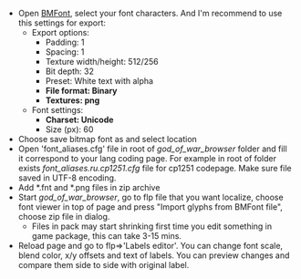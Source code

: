 - Open [BMFont](http://www.angelcode.com/products/bmfont/), select your font characters. And I'm recommend to use this settings for export:
  - Export options:
    - Padding: 1
    - Spacing: 1
    - Texture width/height: 512/256
    - Bit depth: 32
    - Preset: White text with alpha
    - **File format: Binary**
    - **Textures: png**
  - Font settings:
    - **Charset: Unicode**
    - Size (px): 60
- Choose save bitmap font as and select location
- Open 'font_aliases.cfg' file in root of *god_of_war_browser* folder and fill it correspond to your lang coding page. For example in root of folder exists *font_aliases.ru.cp1251.cfg* file for cp1251 codepage. Make sure file saved in UTF-8 encoding.
- Add *.fnt and *.png files in zip archive
- Start *god_of_war_browser*, go to flp file that you want localize, choose font viewer in top of page and press "Import glyphs from BMFont file", choose zip file in dialog.
  - Files in pack may start shrinking first time you edit something in game package, this can take 3-15 mins.
- Reload page and go to flp=>'Labels editor'. You can change font scale, blend color, x/y offsets and text of labels. You can preview changes and compare them side to side with original label.
